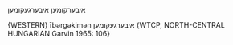 איבערקומען
איבערגעקומען

{WESTERN}
ībərgəkimən איבערגעקומען {WTCP, NORTH-CENTRAL HUNGARIAN Garvin 1965: 106}
